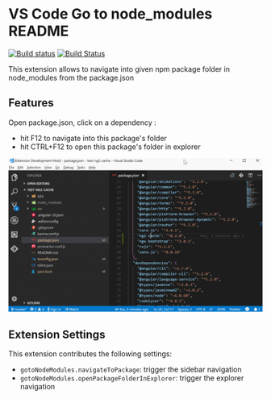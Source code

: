 # VS Code Go to node_modules README
[![Build status](https://ci.appveyor.com/api/projects/status/6k1hta1xpboar22v/branch/master?svg=true)](https://ci.appveyor.com/project/MrLuje/vscode-goto-node-modules/branch/master)
[![Build Status](https://travis-ci.com/MrLuje/vscode-goto-node-modules.svg?branch=master)](https://travis-ci.com/MrLuje/vscode-goto-node-modules)

This extension allows to navigate into given npm package folder in node_modules from the package.json

## Features

Open package.json, click on a dependency :
- hit F12 to navigate into this package's folder
- hit CTRL+F12 to open this package's folder in explorer


![feature X](/images/demo.gif)

## Extension Settings

This extension contributes the following settings:

* `gotoNodeModules.navigateToPackage`: trigger the sidebar navigation
* `gotoNodeModules.openPackageFolderInExplorer`: trigger the explorer navigation